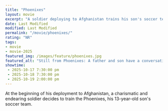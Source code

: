 ```yaml
---
title: "Phoenixes"
layout: movie
excerpt: "A soldier deploying to Afghanistan trains his son's soccer team."
date: Last Modified
modified: Last Modified
permalink: "/movie/phoenixes/"
rating: "NR"
tags: 
- movie
- movie-2025
featured_img: /images/feature/phoenixes.jpg
featured_alt: "Still from Phoenixes: A father and son have a conversation sitting on the back of a minivan."
showtime: 
 - 2025-10-17 7:30:00 pm
 - 2025-10-18 7:30:00 pm
 - 2025-10-19 2:00:00 pm
---
```


At the beginning of his deployment to Afghanistan, a charismatic and endearing soldier decides to train the Phoenixes, his 13-year-old son's soccer team.
